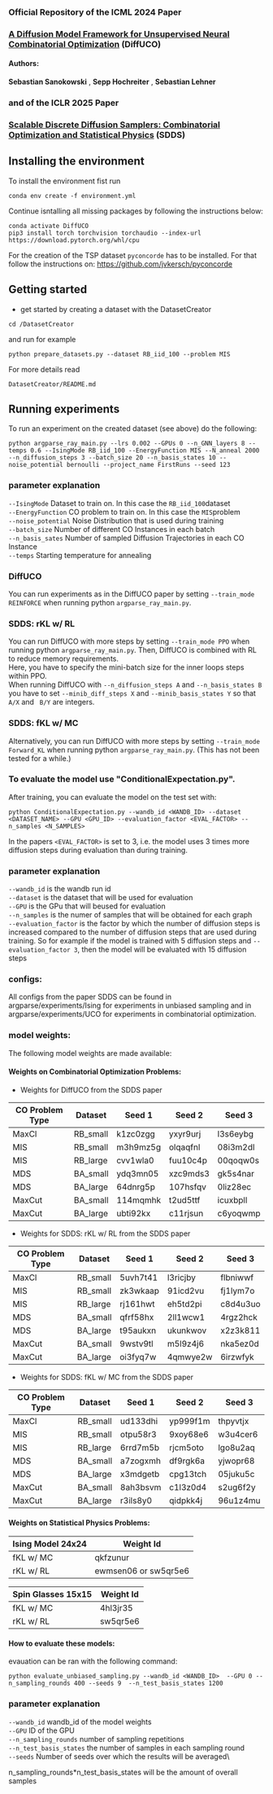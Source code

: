 
### **Official Repository of the ICML 2024 Paper**
### **[A Diffusion Model Framework for Unsupervised Neural Combinatorial Optimization](https://arxiv.org/abs/2406.01661)** (DiffUCO)

#### **Authors:**  
 **Sebastian Sanokowski** , **Sepp Hochreiter** , **Sebastian Lehner**

### **and of the ICLR 2025 Paper**
### **[Scalable Discrete Diffusion Samplers: Combinatorial Optimization and Statistical Physics](https://openreview.net/forum?id=peNgxpbdxB)** (SDDS)





## Installing the environment

To install the environment fist run
```
conda env create -f environment.yml
```

Continue isntalling all missing packages by following the instructions below:

```
conda activate DiffUCO
pip3 install torch torchvision torchaudio --index-url https://download.pytorch.org/whl/cpu
```

For the creation of the TSP dataset `pyconcorde` has to be installed.
For that follow the instructions on:
https://github.com/jvkersch/pyconcorde


## Getting started
- get started by creating a dataset with the DatasetCreator
```
cd /DatasetCreator
```
and run for example
```setup
python prepare_datasets.py --dataset RB_iid_100 --problem MIS
```

For more details read
```
DatasetCreator/README.md
```


## Running experiments

To run an experiment on the created dataset (see above) do the following:
```
python argparse_ray_main.py --lrs 0.002 --GPUs 0 --n_GNN_layers 8 --temps 0.6 --IsingMode RB_iid_100 --EnergyFunction MIS --N_anneal 2000 
--n_diffusion_steps 3 --batch_size 20 --n_basis_states 10 --noise_potential bernoulli --project_name FirstRuns --seed 123 
```

### parameter explanation
`--IsingMode` Dataset to train on. In this case the `RB_iid_100`dataset \
`--EnergyFunction` CO problem to train on. In this case the `MIS`problem \
`--noise_potential` Noise Distribution that is used during training \
`--batch_size` Number of different CO Instances in each batch\
`--n_basis_sates` Number of sampled Diffusion Trajectories in each CO Instance\
`--temps` Starting temperature for annealing

### DiffUCO
You can run experiments as in the DiffUCO paper by setting `--train_mode REINFORCE` when running python `argparse_ray_main.py`.


### SDDS: rKL w/ RL
You can run DiffUCO with more steps by setting `--train_mode PPO` when running python `argparse_ray_main.py`.
Then, DiffUCO is combined with RL to reduce memory requirements. \
Here, you have to specify the mini-batch size for the inner loops steps within PPO. \
When running DiffUCO with `--n_diffusion_steps A` and `--n_basis_states B` you have to set `--minib_diff_steps X` and `--minib_basis_states Y` 
so that `A/X` and ` B/Y` are integers.


### SDDS: fKL w/ MC
Alternatively, you can run DiffUCO with more steps by setting `--train_mode Forward_KL` when running python `argparse_ray_main.py`.
(This has not been tested for a while.)


### To evaluate the model use "ConditionalExpectation.py".

After training, you can evaluate the model on the test set with:
```
python ConditionalExpectation.py --wandb_id <WANDB_ID> --dataset <DATASET_NAME> --GPU <GPU_ID> --evaluation_factor <EVAL_FACTOR> --n_samples <N_SAMPLES>
```
In the papers `<EVAL_FACTOR>` is set to 3, i.e. the model uses 3 times more diffusion steps during evaluation than during training.


### parameter explanation
`--wandb_id` is the wandb run id \
`--dataset` is the dataset that will be used for evaluation\
`--GPU` is the GPu that will beused for evaluation \
`--n_samples` is the numer of samples that will be obtained for each graph \
`--evaluation_factor` is the factor by which the number of diffusion steps is increased compared to the number 
of diffusion steps that are used during training. So for example if the model is trained with 5 diffusion steps and 
`--evaluation_factor 3`, then the model will be evaluated with 15 diffusion steps

### configs:

All configs from the paper SDDS can be found in argparse/experiments/Ising for experiments in unbiased sampling and in argparse/experiments/UCO for experiments in combinatorial optimization.

### model weights:
The following model weights are made available:

#### Weights on Combinatorial Optimization Problems:
- Weights for DiffUCO from the SDDS paper


| CO Problem Type | Dataset   | Seed 1     | Seed 2     | Seed 3     |
|-----------------|-----------|------------|------------|------------|
| MaxCl           | RB_small  | k1zc0zgg   | yxyr9urj   | l3s6eybg   |
| MIS             | RB_small  | m3h9mz5g   | olqaqfnl   | 08i3m2dl   |
| MIS             | RB_large  | cvv1wla0   | fuu10c4p   | 00qoqw0s   |
| MDS             | BA_small  | ydq3mn05   | xzc9mds3   | gk5s4nar   |
| MDS             | BA_large  | 64dnrg5p   | 107hsfqv   | 0liz28ec   |
| MaxCut          | BA_small  | 114mqmhk   | t2ud5ttf   | icuxbpll   |
| MaxCut          | BA_large  | ubti92kx   | c11rjsun   | c6yoqwmp   |

- Weights for SDDS: rKL w/ RL from the SDDS paper


| CO Problem Type | Dataset   | Seed 1     | Seed 2     | Seed 3     |
|-----------------|-----------|------------|------------|------------|
| MaxCl           | RB_small  |  5uvh7t41  |  l3ricjby  |   flbniwwf |
| MIS             | RB_small  |  zk3wkaap  |  91icd2vu  |  fj1lym7o  |
| MIS             | RB_large  |  rj161hwt  |  eh5td2pi  |  c8d4u3uo  |
| MDS             | BA_small  |   qfrf58hx |   2ll1wcw1 |  4rgz2hck  |
| MDS             | BA_large  |  t95aukxn  |  ukunkwov  |  x2z3k811  |
| MaxCut          | BA_small  |  9wstv9tl  |   m5l9z4j6 |  nka5ez0d  |
| MaxCut          | BA_large  |  oi3fyq7w  |  4qmwye2w  |  6irzwfyk  |


- Weights for SDDS: fKL w/ MC from the SDDS paper

| CO Problem Type | Dataset   | Seed 1     | Seed 2     | Seed 3     |
|-----------------|-----------|------------|------------|------------|
| MaxCl           | RB_small  |   ud133dhi |  yp999f1m  |  thpyvtjx  |
| MIS             | RB_small  |  otpu58r3  |   9xoy68e6 |  w3u4cer6  |
| MIS             | RB_large  |  6rrd7m5b  |  rjcm5oto  | lgo8u2aq   |
| MDS             | BA_small  |  a7zogxmh  |   df9rgk6a |  yjwopr68  |
| MDS             | BA_large  | x3mdgetb   |  cpg13tch  |   05juku5c |
| MaxCut          | BA_small  |  8ah3bsvm  |   c1l3z0d4 |   s2ug6f2y |
| MaxCut          | BA_large  |  r3ils8y0  |  qidpkk4j  |  96u1z4mu  |

#### Weights on Statistical Physics Problems:

| Ising Model 24x24 | Weight Id  | 
|-----------------|-----------|
| fKL w/ MC         |   qkfzunur |
| rKL w/ RL            |  ewmsen06 or sw5qr5e6  |

| Spin Glasses 15x15   | Weight Id     | 
|-----------------|------------|
| fKL w/ MC   |   4hl3jr35 |
| rKL w/ RL   |  sw5qr5e6  | 


#### How to evaluate these models:
evauation can be ran with the following command:

```
python evaluate_unbiased_sampling.py --wandb_id <WANDB_ID>  --GPU 0 --n_sampling_rounds 400 --seeds 9  --n_test_basis_states 1200
```

### parameter explanation
`--wandb_id` wandb_id of the model weights \
`--GPU` ID of the GPU \
`--n_sampling_rounds` number of sampling repetitions\
`--n_test_basis_states` the number of samples in each sampling round\
`--seeds` Number of seeds over which the results will be averaged\

n_sampling_rounds*n_test_basis_states will be the amount of overall samples


